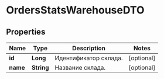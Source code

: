 

# OrdersStatsWarehouseDTO

## Properties

Name | Type | Description | Notes
------------ | ------------- | ------------- | -------------
**id** | **Long** | Идентификатор склада. |  [optional]
**name** | **String** | Название склада. |  [optional]




